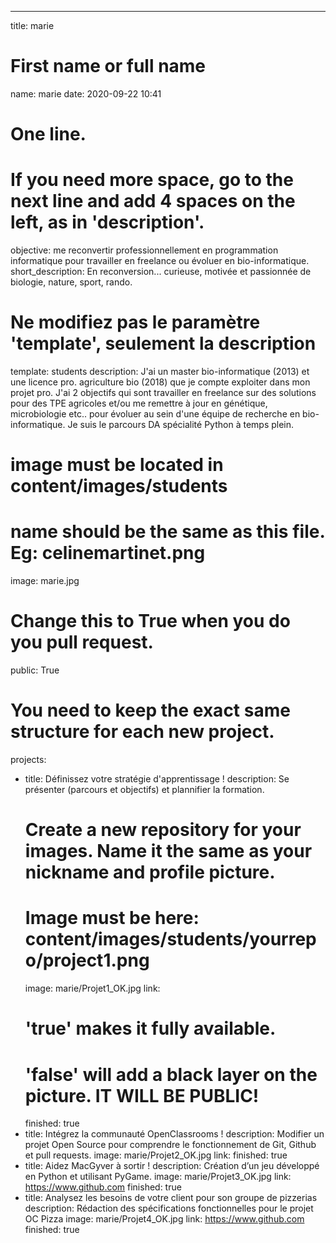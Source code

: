 ---

title: marie

# First name or full name
name: marie
date: 2020-09-22 10:41


# One line.
# If you need more space, go to the next line and add 4 spaces on the left, as in 'description'.
objective: me reconvertir professionnellement en programmation informatique pour travailler en freelance ou évoluer en bio-informatique. 
short_description: En reconversion... curieuse, motivée et passionnée de biologie, nature, sport, rando.


# Ne modifiez pas le paramètre 'template', seulement la description
template: students
description:
    J'ai un master bio-informatique (2013) et une licence pro. agriculture bio (2018)
    que je compte exploiter dans mon projet pro. J'ai 2 objectifs qui sont travailler en freelance
    sur des solutions pour des TPE agricoles et/ou me remettre à jour en génétique, microbiologie etc..
    pour évoluer au sein d'une équipe de recherche en bio-informatique.
    Je suis le parcours DA spécialité Python à temps plein.
# image must be located in content/images/students
# name should be the same as this file. Eg: celinemartinet.png
image: marie.jpg

# Change this to True when you do you pull request.
public: True


# You need to keep the exact same structure for each new project.
projects:
  - title: Définissez votre stratégie d'apprentissage !
    description: Se présenter (parcours et objectifs) et plannifier la formation.
    # Create a new repository for your images. Name it the same as your nickname and profile picture.
    # Image must be here: content/images/students/yourrepo/project1.png
    image: marie/Projet1_OK.jpg 
    link: 
    # 'true' makes it fully available.
    # 'false' will add a black layer on the picture. IT WILL BE PUBLIC!
    finished: true
  - title: Intégrez la communauté OpenClassrooms !
    description: Modifier un projet Open Source pour comprendre le fonctionnement de Git, Github et pull requests.
    image: marie/Projet2_OK.jpg
    link: 
    finished: true 
  - title: Aidez MacGyver à sortir !
    description: Création d’un jeu développé en Python et utilisant PyGame.
    image: marie/Projet3_OK.jpg
    link: https://www.github.com
    finished: true
  - title: Analysez les besoins de votre client pour son groupe de pizzerias
    description: Rédaction des spécifications fonctionnelles pour le projet OC Pizza
    image: marie/Projet4_OK.jpg
    link: https://www.github.com
    finished: true

